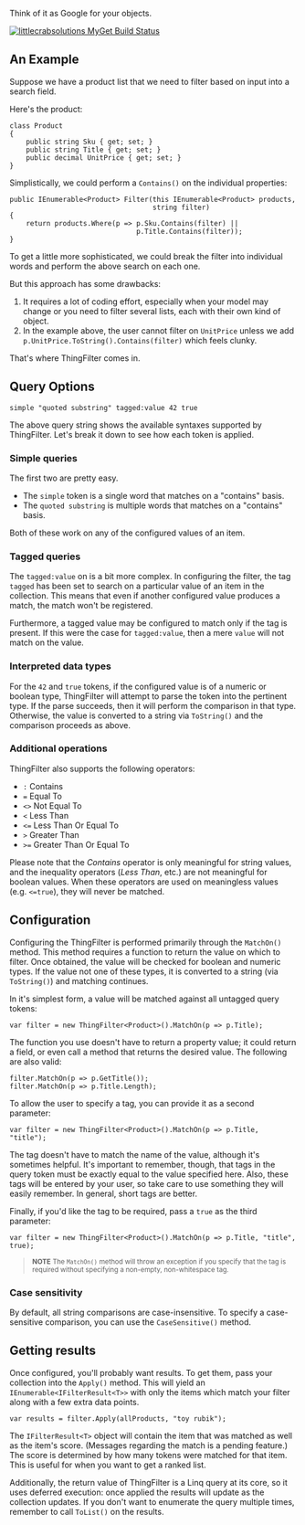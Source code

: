Think of it as Google for your objects.

[![littlecrabsolutions MyGet Build Status](https://www.myget.org/BuildSource/Badge/littlecrabsolutions?identifier=526ca85a-64e9-4255-9774-61bb974a3487)](https://www.myget.org/)

## An Example

Suppose we have a product list that we need to filter based on input into a search field.

Here's the product:

	class Product
	{
		public string Sku { get; set; }
		public string Title { get; set; }
		public decimal UnitPrice { get; set; }
	}

Simplistically, we could perform a `Contains()` on the individual properties:

	public IEnumerable<Product> Filter(this IEnumerable<Product> products,
									   string filter)
	{
		return products.Where(p => p.Sku.Contains(filter) ||
                                   p.Title.Contains(filter));
	}

To get a little more sophisticated, we could break the filter into individual words and perform the above search on each one.

But this approach has some drawbacks:

1. It requires a lot of coding effort, especially when your model may change or you need to filter several lists, each with their own kind of object.
2. In the example above, the user cannot filter on `UnitPrice` unless we add `p.UnitPrice.ToString().Contains(filter)` which feels clunky.

That's where ThingFilter comes in.

## Query Options

	simple "quoted substring" tagged:value 42 true

The above query string shows the available syntaxes supported by ThingFilter.  Let's break it down to see how each token is applied.

### Simple queries

The first two are pretty easy.

- The `simple` token is a single word that matches on a "contains" basis.
- The `quoted substring` is multiple words that matches on a "contains" basis.

Both of these work on any of the configured values of an item.

### Tagged queries

The `tagged:value` on is a bit more complex.  In configuring the filter, the tag `tagged` has been set to search on a particular value of an item in the collection.  This means that even if another configured value produces a match, the match won't be registered.

Furthermore, a tagged value may be configured to match only if the tag is present.  If this were the case for `tagged:value`, then a mere `value` will not match on the value.

### Interpreted data types

For the `42` and `true` tokens, if the configured value is of a numeric or boolean type, ThingFilter will attempt to parse the token into the pertinent type.  If the parse succeeds, then it will perform the comparison in that type.  Otherwise, the value is converted to a string via `ToString()` and the comparison proceeds as above.

### Additional operations

ThingFilter also supports the following operators:

- `:` Contains
- `=` Equal To
- `<>` Not Equal To
- `<` Less Than
- `<=` Less Than Or Equal To
- `>` Greater Than
- `>=` Greater Than Or Equal To

Please note that the *Contains* operator is only meaningful for string values, and the inequality operators (*Less Than*, etc.) are not meaningful for boolean values.  When these operators are used on meaningless values (e.g. `<=true`), they will never be matched.

## Configuration

Configuring the ThingFilter is performed primarily through the `MatchOn()` method.  This method requires a function to return the value on which to filter.  Once obtained, the value will be checked for boolean and numeric types.  If the value not one of these types, it is converted to a string (via `ToString()`) and matching continues.

In it's simplest form, a value will be matched against all untagged query tokens:

	var filter = new ThingFilter<Product>().MatchOn(p => p.Title);

The function you use doesn't have to return a property value; it could return a field, or even call a method that returns the desired value.  The following are also valid:

	filter.MatchOn(p => p.GetTitle());
	filter.MatchOn(p => p.Title.Length);

To allow the user to specify a tag, you can provide it as a second parameter:

	var filter = new ThingFilter<Product>().MatchOn(p => p.Title, "title");

The tag doesn't have to match the name of the value, although it's sometimes helpful.  It's important to remember, though, that tags in the query token must be exactly equal to the value specified here.  Also, these tags will be entered by your user, so take care to use something they will easily remember.  In general, short tags are better.

Finally, if you'd like the tag to be required, pass a `true` as the third parameter:

	var filter = new ThingFilter<Product>().MatchOn(p => p.Title, "title", true);

><small>**NOTE** The `MatchOn()` method will throw an exception if you specify that the tag is required without specifying a non-empty, non-whitespace tag.</small>

### Case sensitivity

By default, all string comparisons are case-insensitive.  To specify a case-sensitive comparison, you can use the `CaseSensitive()` method.

## Getting results

Once configured, you'll probably want results.  To get them, pass your collection into the `Apply()` method.  This will yield an `IEnumerable<IFilterResult<T>>` with only the items which match your filter along with a few extra data points.

	var results = filter.Apply(allProducts, "toy rubik");

The `IFilterResult<T>` object will contain the item that was matched as well as the item's score.  (Messages regarding the match is a pending feature.)  The score is determined by how many tokens were matched for that item.  This is useful for when you want to get a ranked list.

Additionally, the return value of ThingFilter is a Linq query at its core, so it uses deferred execution: once applied the results will update as the collection updates.  If you don't want to enumerate the query multiple times, remember to call `ToList()` on the results.